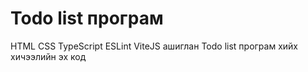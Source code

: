 # Todo list програм

HTML CSS TypeScript ESLint ViteJS ашиглан Todo list програм хийх хичээлийн эх код
